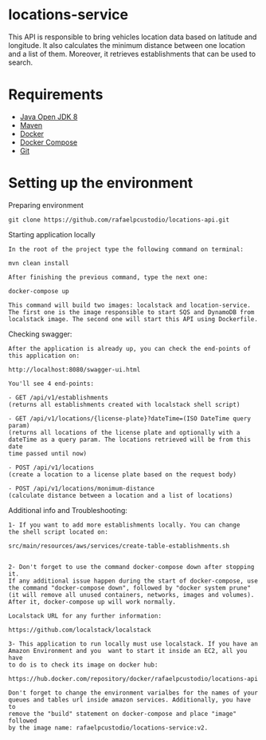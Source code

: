 # locations-service
This API is responsible to bring vehicles location data based on latitude and longitude. 
It also calculates the minimum distance between one location and a list of them. Moreover,
it retrieves establishments that can be used to search.

# Requirements

* [Java Open JDK 8](https://www.digitalocean.com/community/tutorials/how-to-install-java-with-apt-on-ubuntu-18-04)
* [Maven](https://maven.apache.org/install.html)
* [Docker](https://docs.docker.com/engine/install/ubuntu/#installation-methods)
* [Docker Compose](https://docs.docker.com/compose/install/#install-compose-on-linux-systems)
* [Git](https://git-scm.com/downloads)

# Setting up the environment

Preparing environment
```
git clone https://github.com/rafaelpcustodio/locations-api.git
```

Starting application locally
```
In the root of the project type the following command on terminal:

mvn clean install

After finishing the previous command, type the next one:

docker-compose up

This command will build two images: localstack and location-service. 
The first one is the image responsible to start SQS and DynamoDB from 
localstack image. The second one will start this API using Dockerfile.
```

Checking swagger:
```
After the application is already up, you can check the end-points of 
this application on:

http://localhost:8080/swagger-ui.html

You'll see 4 end-points:

- GET /api/v1/establishments 
(returns all establishments created with localstack shell script)

- GET /api/v1/locations/{license-plate}?dateTime=(ISO DateTime query param)  
(returns all locations of the license plate and optionally with a 
dateTime as a query param. The locations retrieved will be from this date 
time passed until now)

- POST /api/v1/locations 
(create a location to a license plate based on the request body)

- POST /api/v1/locations/monimum-distance 
(calculate distance between a location and a list of locations)
```

Additional info and Troubleshooting:
```
1- If you want to add more establishments locally. You can change
the shell script located on:

src/main/resources/aws/services/create-table-establishments.sh


2- Don't forget to use the command docker-compose down after stopping it.
If any additional issue happen during the start of docker-compose, use 
the command "docker-compose down", followed by "docker system prune" 
(it will remove all unused containers, networks, images and volumes).
After it, docker-compose up will work normally. 

Localstack URL for any further information:

https://github.com/localstack/localstack

3- This application to run locally must use localstack. If you have an 
Amazon Environment and you  want to start it inside an EC2, all you have
to do is to check its image on docker hub:

https://hub.docker.com/repository/docker/rafaelpcustodio/locations-api

Don't forget to change the environment varialbes for the names of your
queues and tables url inside amazon services. Additionally, you have to 
remove the "build" statement on docker-compose and place "image" followed
by the image name: rafaelpcustodio/locations-service:v2.
```
